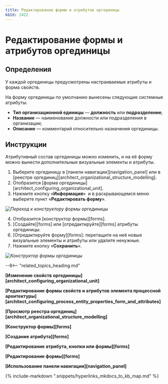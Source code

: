 ```yaml
---
title: Редактирование формы и атрибутов оргединицы
kbId: 2422
---
```


# Редактирование формы и атрибутов оргединицы

## Определения

У каждой оргединицы предусмотрены настраиваемые атрибуты и форма свойств.

На форму оргединицы по умолчанию вынесены следующие системные атрибуты:

- **Тип организационной единицы** — **должность** или **подразделение**;
- **Название** — наименование должности или подразделения в организации;
- **Описание** — комментарий относительно назначения оргединицы.

## Инструкции

Атрибутивный состав оргединицы можно изменить, и на её форму можно вынести дополнительные визуальные элементы и атрибуты.

1. Выберите оргединицу в [панели навигации][navigation_panel] или в [реестре оргединиц][architect_organizational_structure_modelling].
2. Отобразится [форма оргединицы][architect_configuring_organizational_unit].
3. Нажмите кнопку «**Информация**» *‌* и в раскрывающемся меню выберите пункт «**Редактировать форму**».

_![Переход к конструктору формы оргединицы](https://kb.comindware.ru/assets/configuring_organizational_unit_edit_form.png)_

4. Отобразится [конструктор формы][forms].
5. [Создайте][forms] или [отредактируйте][forms] атрибуты оргединицы.
6. [Отредактируйте форму][forms]: перетащите на неё новые визуальные элементы и атрибуты или удалите ненужные.
7. Нажмите кнопку «**Сохранить**».

_![Конструктор формы оргединицы](https://kb.comindware.ru/assets/configuring_organizational_unit_form_designer.png)_

--8<-- "related_topics_heading.md"

**[Изменение свойств оргединицы][architect_configuring_organizational_unit]**

**[Редактирование формы свойств и атрибутов элемента процессной архитектуры][architect_configuring_process_entity_properties_form_and_attributes]**

**[Просмотр реестра оргединиц][architect_organizational_structure_modelling]**

**[Конструктор формы][forms]**

**[Создание атрибута][forms]**

**[Редактирование атрибута, кнопки или формы][forms]**

**[Редактирование формы][forms]**

**[Использование панели навигации][navigation_panel]**

{% include-markdown ".snippets/hyperlinks_mkdocs_to_kb_map.md" %}
